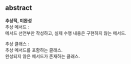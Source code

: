  
&nbsp; 
## abstract 
**추상적, 미완성**  
추상 메서드 :   
메서드 선언부만 작성하고, 실제 수행 내용은 구현하지 않는 메서드.

추상 클래스 :   
추상 메서드를 포함하는 클래스.   
완성되지 않은 메서드가 존재하는 클래스.
